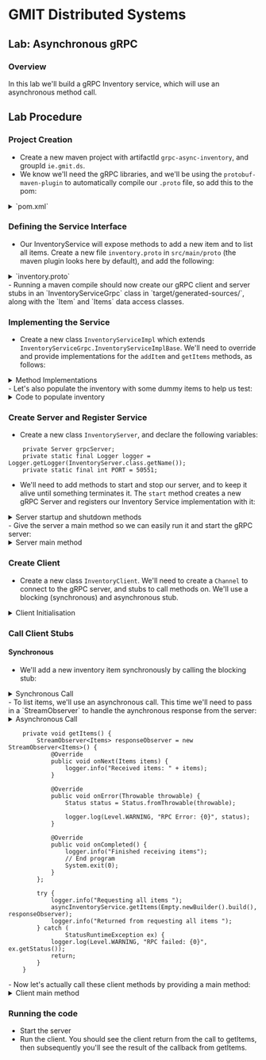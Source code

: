 # GMIT Distributed Systems

## Lab: Asynchronous gRPC

### Overview
In this lab we'll build a gRPC Inventory service, which will use an asynchronous method call.

## Lab Procedure
### Project Creation
- Create a new maven project with artifactId `grpc-async-inventory`, and groupId `ie.gmit.ds`.
- We know we'll need the gRPC libraries, and we'll be using the `protobuf-maven-plugin` to automatically compile our `.proto` file, so add this to the pom:
<details>
<summary>`pom.xml`</summary>

```
    <properties>
        <project.build.sourceEncoding>UTF-8</project.build.sourceEncoding>
        <grpc.version>1.23.0</grpc.version><!-- CURRENT_GRPC_VERSION -->
        <protobuf.version>3.9.0</protobuf.version>
        <protoc.version>3.9.0</protoc.version>
        <!-- required for jdk9 -->
        <maven.compiler.source>1.7</maven.compiler.source>
        <maven.compiler.target>1.7</maven.compiler.target>
    </properties>

    <dependencies>
        <dependency>
            <groupId>io.grpc</groupId>
            <artifactId>grpc-netty-shaded</artifactId>
            <version>1.23.0</version>
            <scope>runtime</scope>
        </dependency>
        <dependency>
            <groupId>io.grpc</groupId>
            <artifactId>grpc-protobuf</artifactId>
            <version>1.23.0</version>
        </dependency>
        <dependency>
            <groupId>io.grpc</groupId>
            <artifactId>grpc-stub</artifactId>
            <version>1.23.0</version>
        </dependency>
    </dependencies>

    <build>
        <extensions>
            <extension>
                <groupId>kr.motd.maven</groupId>
                <artifactId>os-maven-plugin</artifactId>
                <version>1.5.0.Final</version>
            </extension>
        </extensions>
        <plugins>
            <plugin>
                <groupId>org.xolstice.maven.plugins</groupId>
                <artifactId>protobuf-maven-plugin</artifactId>
                <version>0.5.1</version>
                <configuration>
                    <protocArtifact>com.google.protobuf:protoc:${protoc.version}:exe:${os.detected.classifier}
                    </protocArtifact>
                    <pluginId>grpc-java</pluginId>
                    <pluginArtifact>io.grpc:protoc-gen-grpc-java:${grpc.version}:exe:${os.detected.classifier}
                    </pluginArtifact>
                </configuration>
                <executions>
                    <execution>
                        <goals>
                            <goal>compile</goal>
                            <goal>compile-custom</goal>
                        </goals>
                    </execution>
                </executions>
            </plugin>

        </plugins>
    </build>
 ```
 
 </details>

### Defining the Service Interface
- Our InventoryService will expose methods to add a new item and to list all items. Create a new file `inventory.proto` in `src/main/proto` (the maven plugin looks here by default), and add the following:
<details>
<summary>`inventory.proto`</summary>

```
syntax = "proto3";
package ie.gmit.ds;
import "google/protobuf/wrappers.proto";
import "google/protobuf/empty.proto";

option java_multiple_files = true;
option java_package = "ie.gmit.ds";

service InventoryService {
   rpc addItem(Item) returns (google.protobuf.BoolValue);
   rpc getItems(google.protobuf.Empty) returns (Items);
}

message Items {
   string itemDesc = 1;
   repeated Item items = 2;
}

message Item {
    string id = 1;
    string name = 2;
    string description = 3;
}
```

</details>
- Running a maven compile should now create our gRPC client and server stubs in an `InventoryServiceGrpc` class in `target/generated-sources/`, along with the `Item` and `Items` data access classes.

### Implementing the Service
- Create a new class `InventoryServiceImpl` which extends `InventoryServiceGrpc.InventoryServiceImplBase`. We'll need to override and provide implementations for the `addItem` and `getItems` methods, as follows:

<details>
<summary>Method Implementations</summary>

```
  private ArrayList<Item> itemsList;
    private static final Logger logger =
            Logger.getLogger(InventoryClient.class.getName());

    public InventoryServiceImpl() {
        itemsList = new ArrayList<>();
        createDummyItems();
    }

    @Override
    public void addItem(Item item,
                        StreamObserver<BoolValue> responseObserver) {
        try {
            itemsList.add(item);
            logger.info("Added new item: " + item);
            responseObserver.onNext(BoolValue.newBuilder().setValue(true).build());
        } catch (RuntimeException ex) {
            responseObserver.onNext(BoolValue.newBuilder().setValue(false).build());
        }
        responseObserver.onCompleted();
    }

    @Override
    public void getItems(Empty request,
                         StreamObserver<Items> responseObserver) {
        Items.Builder items = Items.newBuilder();
        for (Item item : itemsList) {
            items.addItems(item);
        }
        responseObserver.onNext(items.build());
        responseObserver.onCompleted();
    }
```
</details>
- Let's also populate the inventory with some dummy items to help us test:
<details>
<summary>Code to populate inventory</summary>

```
    private void createDummyItems() {
        itemsList.add(Item.newBuilder()
                .setName("First Item")
                .setId("001")
                .setDescription("A cool item")
                .build());
        itemsList.add(Item.newBuilder()
                .setName("Second Item")
                .setId("002")
                .setDescription("An even cooler item")
                .build());
        itemsList.add(Item.newBuilder()
                .setName("Third Item")
                .setId("003")
                .setDescription("A crap item")
                .build());
    }
```
</details>

### Create Server and Register Service
- Create a new class `InventoryServer`, and declare the following variables:
```
    private Server grpcServer;
    private static final Logger logger = Logger.getLogger(InventoryServer.class.getName());
    private static final int PORT = 50551;
```
- We'll need to add methods to start and stop our server, and to keep it alive until something terminates it. The `start` method creates a new gRPC Server and registers our Inventory Service implementation with it:
<details>
<summary>Server startup and shutdown methods</summary>

```
    private void start() throws IOException {
        grpcServer = ServerBuilder.forPort(PORT)
                .addService(new InventoryServiceImpl())
                .build()
                .start();
        logger.info("Server started, listening on " + PORT);

    }

    private void stop() {
        if (grpcServer != null) {
            grpcServer.shutdown();
        }
    }

    /**
     * Await termination on the main thread since the grpc library uses daemon threads.
     */
    private void blockUntilShutdown() throws InterruptedException {
        if (grpcServer != null) {
            grpcServer.awaitTermination();
        }
    }
```
</details>
- Give the server a main method so we can easily run it and start the gRPC server:
<details>
<summary>Server main method</summary>

```
    public static void main(String[] args) throws IOException, InterruptedException {
        final InventoryServer inventoryServer = new InventoryServer();
        inventoryServer.start();
        inventoryServer.blockUntilShutdown();
    }
```
</details>

### Create Client
- Create a new class `InventoryClient`. We'll need to create a `Channel` to connect to the gRPC server, and stubs to call methods on. We'll use a blocking (synchronous) and asynchronous stub.
<details>
<summary>Client Initialisation</summary>

```
    private static final Logger logger =
            Logger.getLogger(InventoryClient.class.getName());
    private final ManagedChannel channel;
    private final InventoryServiceGrpc.InventoryServiceStub asyncInventoryService;
    private final InventoryServiceGrpc.InventoryServiceBlockingStub syncInventoryService;

    public InventoryClient(String host, int port) {
        channel = ManagedChannelBuilder
                .forAddress(host, port)
                .usePlaintext()
                .build();
        syncInventoryService = InventoryServiceGrpc.newBlockingStub(channel);
        asyncInventoryService = InventoryServiceGrpc.newStub(channel);
    }
    
    public void shutdown() throws InterruptedException {
        channel.shutdown().awaitTermination(5, TimeUnit.SECONDS);
    }
```

</details>

### Call Client Stubs
#### Synchronous
- We'll add a new inventory item synchronously by calling the blocking stub:
<details>
<summary>Synchronous Call</summary>

```
    public void addNewInventoryItem(Item newItem) {
        logger.info("Adding new inventory item " + newItem);
        BoolValue result = BoolValue.newBuilder().setValue(false).build();
        try {
            result = syncInventoryService.addItem(newItem);
        } catch (StatusRuntimeException ex) {
            logger.log(Level.WARNING, "RPC failed: {0}", ex.getStatus());
            return;
        }
        if (result.getValue()) {
            logger.info("Successfully added item " + newItem);
        } else {
            logger.warning("Failed to add item");
        }
    }
```
</details>
- To list items, we'll use an asynchronous call. This time we'll need to pass in a `StreamObserver` to handle the aynchronous response from the server:
<details>
<summary>Asynchronous Call

```
    private void getItems() {
        StreamObserver<Items> responseObserver = new StreamObserver<Items>() {
            @Override
            public void onNext(Items items) {
                logger.info("Received items: " + items);
            }

            @Override
            public void onError(Throwable throwable) {
                Status status = Status.fromThrowable(throwable);

                logger.log(Level.WARNING, "RPC Error: {0}", status);
            }

            @Override
            public void onCompleted() {
                logger.info("Finished receiving items");
                // End program
                System.exit(0);
            }
        };

        try {
            logger.info("Requesting all items ");
            asyncInventoryService.getItems(Empty.newBuilder().build(), responseObserver);
            logger.info("Returned from requesting all items ");
        } catch (
                StatusRuntimeException ex) {
            logger.log(Level.WARNING, "RPC failed: {0}", ex.getStatus());
            return;
        }
    }
```

</details>
- Now let's actually call these client methods by providing a main method:
<details>
<summary>Client main method</summary>

```
    public static void main(String[] args) throws Exception {
        InventoryClient client = new InventoryClient("localhost", 50551);
        Item newItem = Item.newBuilder()
                .setId("1234")
                .setName("New Item")
                .setDescription("Best New Item")
                .build();
        try {
            client.addNewInventoryItem(newItem);
            client.getItems();
        } finally {
            // Don't stop process, keep alive to receive async response
            Thread.currentThread().join();
        }
    }
 ```

</details>

### Running the code
- Start the server
- Run the client. You should see the client return from the call to getItems, then subsequently you'll see the result of the callback from getItems.